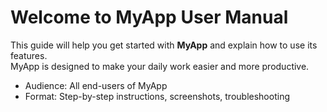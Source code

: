 # Welcome to MyApp User Manual

This guide will help you get started with **MyApp** and explain how to use its features.  
MyApp is designed to make your daily work easier and more productive.  

- Audience: All end-users of MyApp  
- Format: Step-by-step instructions, screenshots, troubleshooting  
